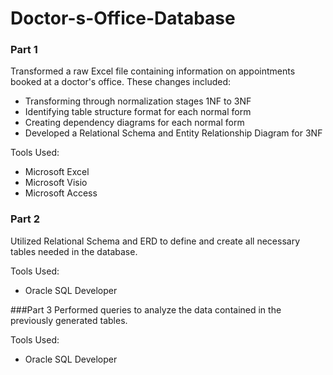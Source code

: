 # Doctor-s-Office-Database

### Part 1
Transformed a raw Excel file containing information on appointments booked at a doctor's office. These changes included:

- Transforming through normalization stages 1NF to 3NF
- Identifying table structure format for each normal form
- Creating dependency diagrams for each normal form
- Developed a Relational Schema and Entity Relationship Diagram for 3NF

Tools Used:
- Microsoft Excel
- Microsoft Visio
- Microsoft Access


### Part 2
Utilized Relational Schema and ERD to define and create all necessary tables needed in the database.

Tools Used:
- Oracle SQL Developer


###Part 3
Performed queries to analyze the data contained in the previously generated tables.

Tools Used:
- Oracle SQL Developer
